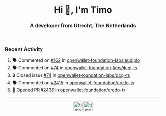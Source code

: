 <h1 align="center">Hi 👋, I'm Timo</h1>
<h3 align="center">A developer from Utrecht, The Netherlands</h3>
<br/>
<!-- https://github.com/rahuldkjain/github-profile-readme-generator --!>

<!--  <p align="left"><img src="https://github-readme-stats.vercel.app/api?username=timoglastra&show_icons=true&count_private=true&" alt="timoglastra" /></p> --!>

<!--
Github language stats
<p align="left"><img src="https://github-readme-stats.vercel.app/api/top-langs/?username=timoglastra&layout=compact" alt="timoglastra" /><p>
-->

<!-- Codestats language stats -->
<!-- <p align="left"><img src="https://codestats-readme.vercel.app/api/top-langs/?username=timoglastra&layout=compact&language_count=12" alt="timoglastra" /><p>    --!>
  
<h3>Recent Activity</h3>

<!--START_SECTION:activity-->
1. 🗣 Commented on [#162](https://github.com/openwallet-foundation-labs/eudiplo/issues/162#issuecomment-3372255249) in [openwallet-foundation-labs/eudiplo](https://github.com/openwallet-foundation-labs/eudiplo)
2. 🗣 Commented on [#74](https://github.com/openwallet-foundation-labs/dcql-ts/issues/74#issuecomment-3371808170) in [openwallet-foundation-labs/dcql-ts](https://github.com/openwallet-foundation-labs/dcql-ts)
3. 🔒 Closed issue [#74](https://github.com/openwallet-foundation-labs/dcql-ts/issues/74) in [openwallet-foundation-labs/dcql-ts](https://github.com/openwallet-foundation-labs/dcql-ts)
4. 🗣 Commented on [#2415](https://github.com/openwallet-foundation/credo-ts/pull/2415#issuecomment-3370494706) in [openwallet-foundation/credo-ts](https://github.com/openwallet-foundation/credo-ts)
5. 💪 Opened PR [#2436](https://github.com/openwallet-foundation/credo-ts/pull/2436) in [openwallet-foundation/credo-ts](https://github.com/openwallet-foundation/credo-ts)
<!--END_SECTION:activity-->

---

<p align="center">
<a href="https://twitter.com/timoglastra" target="blank"><img align="center" src="https://cdn.jsdelivr.net/npm/simple-icons@3.0.1/icons/twitter.svg" alt="timoglastra" height="30" width="30" /></a>
<a href="https://linkedin.com/in/timoglastra" target="blank"><img align="center" src="https://cdn.jsdelivr.net/npm/simple-icons@3.0.1/icons/linkedin.svg" alt="timoglastra" height="30" width="30" /></a>
</p>



